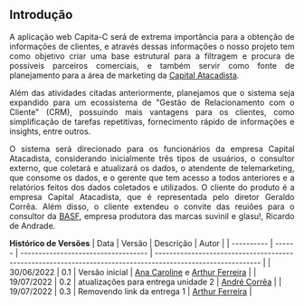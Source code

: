 ## Introdução

<p style="text-align: justify" > A aplicação web Capita-C será de extrema importância para a obtenção de informações de clientes, e através dessas informações o nosso projeto tem como objetivo criar uma base estrutural para a filtragem e procura de possíveis parceiros comerciais, e também servir como fonte de planejamento para a área de marketing da  <a href ="https://www.capitalatacadista.com"> Capital Atacadista</a>. </p>

<p style="text-align: justify" > Além das atividades citadas anteriormente, planejamos que o sistema seja expandido para um ecossistema de "Gestão de Relacionamento com o Cliente" (CRM), possuindo mais vantagens para os clientes, como simplificação de tarefas repetitivas, fornecimento rápido de informações e insights, entre outros. </p>

<p style="text-align: justify" > O sistema será direcionado para os funcionários da empresa Capital Atacadista, considerando inicialmente três tipos de usuários, o consultor externo, que coletará e atualizará os dados, o atendente de telemarketing, que consome os dados, e o gerente que tem acesso a todos anteriores e a relatórios feitos dos dados coletados e utilizados. O cliente do produto é a empresa Capital Atacadista, que é representada pelo diretor Geraldo Corrêa. Além disso, o cliente extendeu o convite das reuiões para o consultor da <a href ="https://www.basf.com/br/pt.html"> BASF</a>, empresa produtora das marcas suvinil e glasu!, Ricardo de Andrade.</p>

**Histórico de Versões**
| Data       | Versão | Descrição                           | Autor                                                                                                       |
| ---------- | ------ | ----------------------------------- | ----------------------------------------------------------------------------------------------------------- |
| 30/06/2022 | 0.1    | Versão inicial                      | [Ana Caroline](https://github.com/anaaroch) e [Arthur Ferreira](https://github.com/ArthurFerreiraRodrigues) |
| 19/07/2022 | 0.2    | atualizações para entrega unidade 2 | [André Corrêa](https://github.com/dartmol203)                                                               |
| 19/07/2022 | 0.3    | Removendo link da entrega 1 | [Arthur Ferreira](https://github.com/ArthurFerreiraRodrigues)                                                       |

